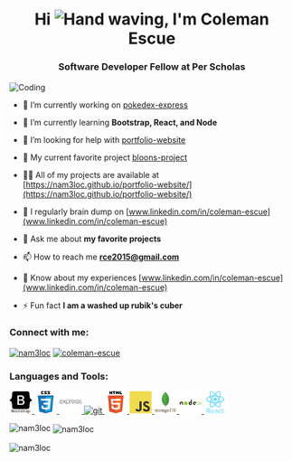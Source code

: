 <h1 align="center">Hi <img alt="Hand waving" width="20" src="[https://camo.githubusercontent.com/5ddf73ad3a205111cf8c686f687fc216c2946a75005718c8da5b837ad9de78c9/68747470733a2f2f7468756d62732e6766796361742e636f6d2f4576696c4e657874446576696c666973682d736d616c6c2e676966](https://cliply.co/wp-content/uploads/2019/06/391906110_WAVING_HAND_400px.gif)">, I'm Coleman Escue</h1>
<h3 align="center">Software Developer Fellow at Per Scholas</h3>
<img align="center" alt="Coding" width="400" src="[https://camo.githubusercontent.com/5ddf73ad3a205111cf8c686f687fc216c2946a75005718c8da5b837ad9de78c9/68747470733a2f2f7468756d62732e6766796361742e636f6d2f4576696c4e657874446576696c666973682d736d616c6c2e676966](https://cliply.co/wp-content/uploads/2019/06/391906110_WAVING_HAND_400px.gif)">

- 🔭 I’m currently working on [pokedex-express](https://github.com/Nam3loc/pokedex-express)

- 🌱 I’m currently learning **Bootstrap, React, and Node**

- 👯 I’m looking for help with [portfolio-website](https://github.com/Nam3loc/portfolio-website)

- 🤝 My current favorite project [bloons-project](https://github.com/Nam3loc/bloons-project)

- 👨‍💻 All of my projects are available at [https://nam3loc.github.io/portfolio-website/](https://nam3loc.github.io/portfolio-website/)

- 📝 I regularly brain dump on [www.linkedin.com/in/coleman-escue](www.linkedin.com/in/coleman-escue)

- 💬 Ask me about **my favorite projects**

- 📫 How to reach me **rce2015@gmail.com**

- 📄 Know about my experiences [www.linkedin.com/in/coleman-escue](www.linkedin.com/in/coleman-escue)

- ⚡ Fun fact **I am a washed up rubik's cuber**

<h3 align="left">Connect with me:</h3>
<p align="left">
<a href="https://codepen.io/nam3loc" target="blank"><img align="center" src="https://raw.githubusercontent.com/rahuldkjain/github-profile-readme-generator/master/src/images/icons/Social/codepen.svg" alt="nam3loc" height="30" width="40" /></a>
<a href="https://linkedin.com/in/coleman-escue" target="blank"><img align="center" src="https://raw.githubusercontent.com/rahuldkjain/github-profile-readme-generator/master/src/images/icons/Social/linked-in-alt.svg" alt="coleman-escue" height="30" width="40" /></a>
</p>

<h3 align="left">Languages and Tools:</h3>
<p align="left"> <a href="https://getbootstrap.com" target="_blank" rel="noreferrer"> <img src="https://raw.githubusercontent.com/devicons/devicon/master/icons/bootstrap/bootstrap-plain-wordmark.svg" alt="bootstrap" width="40" height="40"/> </a> <a href="https://www.w3schools.com/css/" target="_blank" rel="noreferrer"> <img src="https://raw.githubusercontent.com/devicons/devicon/master/icons/css3/css3-original-wordmark.svg" alt="css3" width="40" height="40"/> </a> <a href="https://expressjs.com" target="_blank" rel="noreferrer"> <img src="https://raw.githubusercontent.com/devicons/devicon/master/icons/express/express-original-wordmark.svg" alt="express" width="40" height="40"/> </a> <a href="https://git-scm.com/" target="_blank" rel="noreferrer"> <img src="https://www.vectorlogo.zone/logos/git-scm/git-scm-icon.svg" alt="git" width="40" height="40"/> </a> <a href="https://www.w3.org/html/" target="_blank" rel="noreferrer"> <img src="https://raw.githubusercontent.com/devicons/devicon/master/icons/html5/html5-original-wordmark.svg" alt="html5" width="40" height="40"/> </a> <a href="https://developer.mozilla.org/en-US/docs/Web/JavaScript" target="_blank" rel="noreferrer"> <img src="https://raw.githubusercontent.com/devicons/devicon/master/icons/javascript/javascript-original.svg" alt="javascript" width="40" height="40"/> </a> <a href="https://www.mongodb.com/" target="_blank" rel="noreferrer"> <img src="https://raw.githubusercontent.com/devicons/devicon/master/icons/mongodb/mongodb-original-wordmark.svg" alt="mongodb" width="40" height="40"/> </a> <a href="https://nodejs.org" target="_blank" rel="noreferrer"> <img src="https://raw.githubusercontent.com/devicons/devicon/master/icons/nodejs/nodejs-original-wordmark.svg" alt="nodejs" width="40" height="40"/> </a> <a href="https://reactjs.org/" target="_blank" rel="noreferrer"> <img src="https://raw.githubusercontent.com/devicons/devicon/master/icons/react/react-original-wordmark.svg" alt="react" width="40" height="40"/> </a> </p>

<p><img align="left" src="https://github-readme-stats.vercel.app/api/top-langs?username=nam3loc&show_icons=true&locale=en&layout=compact" alt="nam3loc" /></p>

<p>&nbsp;<img align="center" src="https://github-readme-stats.vercel.app/api?username=nam3loc&show_icons=true&locale=en" alt="nam3loc" /></p>

<p><img align="center" src="https://github-readme-streak-stats.herokuapp.com/?user=nam3loc&" alt="nam3loc" /></p>
